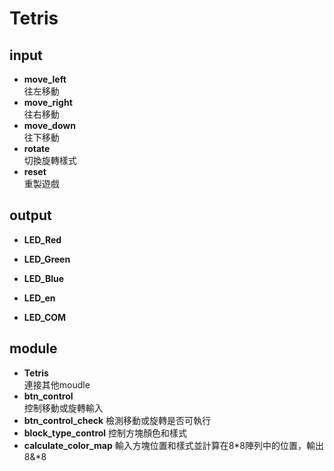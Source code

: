 # Tetris

## input
* __move_left__  
往左移動  
* __move_right__  
往右移動  
* __move_down__  
往下移動  
* __rotate__  
切換旋轉樣式  
* __reset__  
重製遊戲

## output 

* **LED_Red**
  
* **LED_Green**
  
* **LED_Blue**
  
*	**LED_en**
  
*	**LED_COM**

## module

* **Tetris**  
連接其他moudle
* **btn_control**  
控制移動或旋轉輸入
* **btn_control_check**
檢測移動或旋轉是否可執行
* **block_type_control**
控制方塊顏色和樣式
* **calculate_color_map**
輸入方塊位置和樣式並計算在8*8陣列中的位置，輸出8&*8
